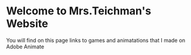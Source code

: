 <h1> Welcome to Mrs.Teichman's Website </h1>

<P> You will find on this page links to games and animatations that I made on Adobe Animate

